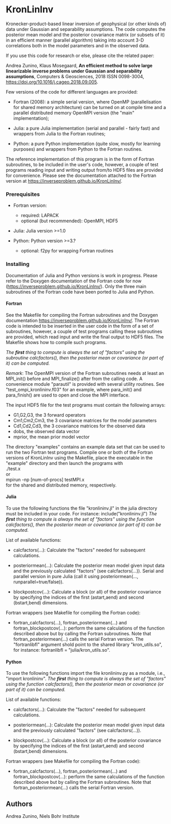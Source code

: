 # KronLinInv

Kronecker-product-based linear inversion of geophysical (or other kinds of) data under Gaussian and separability assumptions. The code computes the posterior mean model and the posterior covariance matrix (or subsets of it) in an efficient manner (parallel algorithm) taking into account 3-D correlations both in the model parameters and in the observed data.

If you use this code for research or else, please cite the related paper:
 
Andrea Zunino, Klaus Mosegaard,
**An efficient method to solve large linearizable inverse problems under Gaussian and separability assumptions**,
Computers & Geosciences, 2018
ISSN 0098-3004, <https://doi.org/10.1016/j.cageo.2018.09.005>.


Few versions of the code for different languages are provided:

- Fortran (2008): a simple serial version, where OpenMP (parallelisation for shared memory architecture) can be turned on at compile time and a parallel distributed memory OpenMPI version (the "main" implementation);

- Julia: a pure Julia implementation (serial and parallel - fairly fast) and wrappers from Julia to the Fortran routines;

- Python: a pure Python implementation (quite slow, mostly for learning purposes) and wrappers from Python to the Fortran routines.

The reference implementation of this program is in the form of Fortran subroutines, to be included in the user's code, however, a couple of test programs reading input and writing output from/to HDF5 files are provided for convenience. Please see the documentation attached to the Fortran version at <https://inverseproblem.github.io/KronLinInv/>.



### Prerequisites

- Fortran version:
   - required: LAPACK
   - optional (but recommended): OpenMPI, HDF5

- Julia: Julia version >=1.0

- Python: Python version >=3.?
   - optional: f2py for wrapping Fortran routines

### Installing

Documentation of Julia and Python versions is work in progress.  Please refer to the Doxygen documentation of the Fortran code for now (<https://inverseproblem.github.io/KronLinInv/>). Only the three main subroutines of the Fortran code have been ported to Julia and Python.


#### Fortran

See the Makefile for compiling the Fortran subroutines and the Doxygen documentation <https://inverseproblem.github.io/KronLinInv/>.
The Fortran code is intended to be inserted in the user code in the form of a set of subroutines, however, a couple of test programs calling these subroutines are provided, which read input and write the final output to HDF5 files. The Makefile shows how to compile such programs. 

_The **first** thing to compute is always the set of "factors" using the subroutine calcfactors(), then the posterior mean or covariance (or part of it) can be computed._

_Remark_: The OpenMPI version of the Fortran subroutines needs at least an MPI\_init() before and MPI\_finalize() after from the calling code. A convenience module "parautil" is provided with several utility routines. See "test\_ompi\_kronlininv.f03" for an example, where para\_init() and para\_finish() are used to open and close the MPI interface.

The input HDF5 file for the test programs must contain the following arrays: 
- G1,G2,G3, the 3 forward operators
- Cm1,Cm2,Cm3, the 3 covariance matrices for the model parameters
- Cd1,Cd2,Cd3, the 3 covariance matrices for the observed data
- dobs, the observed data vector
- mprior, the mean prior model vector

The directory "examples" contains an example data set that can be used to run the two Fortran test programs. Compile one or both of the Fortran versions of KronLinInv using the Makefile, place the executable in the "example" directory and then launch the programs with  
./test.x  
or  
mpirun -np [num-of-procs] testMPI.x  
for the shared and distributed memory, respectively.

#### Julia

To use the following functions the file "kronlininv.jl" in the julia directory must be included in your code. For instance: include("kronlininv.jl")
_The **first** thing to compute is always the set of "factors" using the function calcfactors(), then the posterior mean or covariance (or part of it) can be computed._

List of available functions:

- calcfactors(...): Calculate the "factors" needed for subsequent calculations.

- posteriormean(...): Calculate the posterior mean model given input data and the previously calculated "factors" (see calcfactors(...)). Serial and parallel version in pure Julia (call it using posteriormean(..., runparallel=true/false)). 

- blockpostcov(...):  Calculate a block (or all) of the posterior covariance by specifying the indices of the first (astart,aend) and second (bstart,bend) dimensions.

Fortran wrappers (see Makefile for compiling the Fortran code):

- fortran\_calcfactors(...), fortran\_posteriormean(...) and  fortran\_blockpostcov(...): perform the same calculations of the function described above but by calling the Fortran subroutines. Note that fortran\_posteriormean(...) calls the serial Fortran version. The "fortranlibfl" argument shold point to the shared library "kron\_utils.so", for instance: fortranlibfl = "julia/kron\_utils.so".
 

#### Python

To use the following functions import the file kronlininv.py as a module, i.e., "import kronlininv".
_The **first** thing to compute is always the set of "factors" using the function calcfactors(), then the posterior mean or covariance (or part of it) can be computed._

List of available functions:

- calcfactors(...): Calculate the "factors" needed for subsequent calculations.

- posteriormean(...): Calculate the posterior mean model given input data and the previously calculated "factors" (see calcfactors(...)). 

- blockpostcov(...):  Calculate a block (or all) of the posterior covariance by specifying the indices of the first (astart,aend) and second (bstart,bend) dimensions.

Fortran wrappers (see Makefile for compiling the Fortran code):

- fortran\_calcfactors(...), fortran\_posteriormean(...) and  fortran\_blockpostcov(...): perform the same calculations of the function described above but by calling the Fortran subroutines. Note that fortran\_posteriormean(...) calls the serial Fortran version.


## Authors
Andrea Zunino, 
Niels Bohr Institute
